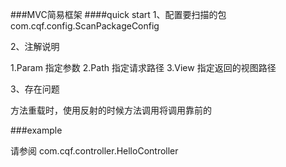 ###MVC简易框架
####quick start
1、配置要扫描的包 com.cqf.config.ScanPackageConfig

2、注解说明

1.Param 指定参数
2.Path  指定请求路径
3.View  指定返回的视图路径

3、存在问题

方法重载时，使用反射的时候方法调用将调用靠前的


###example

请参阅 com.cqf.controller.HelloController